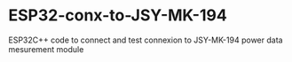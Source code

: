 # ESP32-conx-to-JSY-MK-194
ESP32C++ code to connect and test connexion to JSY-MK-194 power data mesurement module
